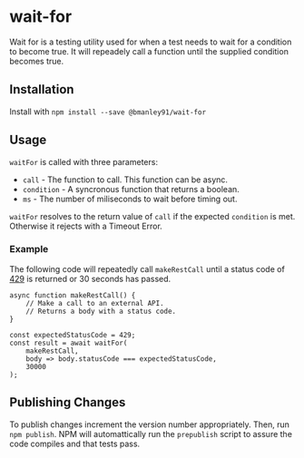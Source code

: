 # wait-for
Wait for is a testing utility used for when a test needs to wait for a condition to become true. It will repeadely call a function until the supplied condition becomes true.

## Installation 
Install with `npm install --save @bmanley91/wait-for`

## Usage
`waitFor` is called with three parameters:
* `call` - The function to call. This function can be async.
* `condition` - A syncronous function that returns a boolean.
* `ms` - The number of miliseconds to wait before timing out.

`waitFor` resolves to the return value of `call` if the expected `condition` is met. Otherwise it rejects with a Timeout Error.

### Example
The following code will repeatedly call `makeRestCall` until a status code of [429](https://developer.mozilla.org/en-US/docs/Web/HTTP/Status/429) is returned or 30 seconds has passed.
```
async function makeRestCall() {
    // Make a call to an external API.
    // Returns a body with a status code.
}

const expectedStatusCode = 429;
const result = await waitFor(
    makeRestCall,
    body => body.statusCode === expectedStatusCode,
    30000
);
```

## Publishing Changes
To publish changes increment the version number appropriately. Then, run `npm publish`. NPM will automattically run the `prepublish` script to assure the code compiles and that tests pass.